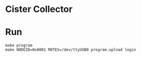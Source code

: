 # Cister Collector


# Run

```
make program
make NODEID=0x0001 MOTES=/dev/ttyUSB0 program.upload login
```

